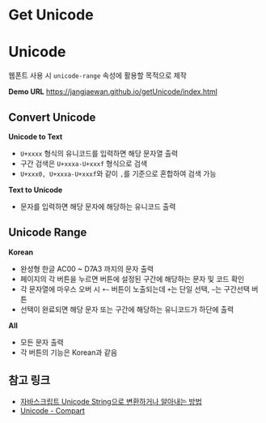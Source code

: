 # Get Unicode

# Unicode
웹폰트 사용 시 <code>unicode-range</code> 속성에 활용할 목적으로 제작

**Demo URL** <https://jangjaewan.github.io/getUnicode/index.html>

## Convert Unicode
**Unicode to Text**
- <code>U+xxxx</code> 형식의 유니코드를 입력하면 해당 문자열 출력
- 구간 검색은 <code>U+xxxa-U+xxxf</code> 형식으로 검색
- <code>U+xxx0, U+xxxa-U+xxxf</code>와 같이 <code>,</code>를 기준으로 혼합하여 검색 가능

**Text to Unicode**
- 문자를 입력하면 해당 문자에 해당하는 유니코드 출력

## Unicode Range
**Korean**
- 완성형 한글 AC00 ~ D7A3 까지의 문자 출력
- 페이지의 각 버튼을 누르면 버튼에 설정된 구간에 해당하는 문자 및 코드 확인
- 각 문자열에 마우스 오버 시 <code>+</code><code>~</code> 버튼이 노출되는데 <code>+</code>는 단일 선택, <code>~</code>는 구간선택 버튼
- 선택이 완료되면 해당 문자 또는 구간에 해당하는 유니코드가 하단에 출력

**All**
- 모든 문자 출력
- 각 버튼의 기능은 Korean과 같음

## 참고 링크
- [자바스크립트 Unicode String으로 변환하거나 알아내는 방법](https://webisfree.com/2018-07-20/%EC%9E%90%EB%B0%94%EC%8A%A4%ED%81%AC%EB%A6%BD%ED%8A%B8-unicode-string%EC%9C%BC%EB%A1%9C-%EB%B3%80%ED%99%98%ED%95%98%EA%B1%B0%EB%82%98-%EC%95%8C%EC%95%84%EB%82%B4%EB%8A%94-%EB%B0%A9%EB%B2%95)
- [Unicode - Compart](https://www.compart.com/en/unicode/U+AC09)
